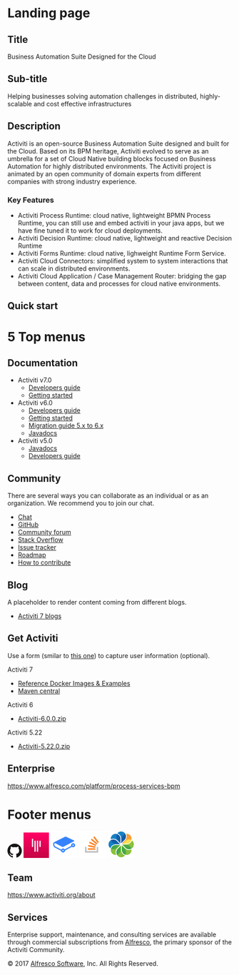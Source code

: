 # Landing page
## Title
Business Automation Suite Designed for the Cloud
## Sub-title
Helping businesses solving automation challenges in distributed, highly-scalable and cost effective infrastructures
## Description
Activiti is an open-source Business Automation Suite designed and built for the Cloud. Based on its BPM heritage, Activiti  evolved to serve as an umbrella for a set of Cloud Native building blocks focused on Business Automation for highly distributed environments. The Activiti project is animated by an open community of domain experts from different companies with strong industry experience.

### Key Features
* Activiti Process Runtime: cloud native, lightweight BPMN Process Runtime, you can still use and embed activiti in your java apps, but we have fine tuned it to work for cloud deployments.
* Activiti Decision Runtime: cloud native, lightweight and reactive Decision Runtime
* Activiti Forms Runtime: cloud native, lighweight Runtime Form Service.
* Activiti Cloud Connectors: simplified system to system interactions that can scale in distributed environments.
* Activiti Cloud Application / Case Management Router: bridging the gap between content, data and processes for cloud native environments.

## Quick start

# 5 Top menus
## Documentation
  * Activiti v7.0
    * [Developers guide](https://activiti.gitbooks.io/activiti-7-developers-guide/content/)
    * [Getting started](https://activiti.gitbooks.io/activiti-7-developers-guide/content/getting-started.html)
  * Activiti v6.0
    * [Developers guide](https://www.activiti.org/userguide/)
    * [Getting started](https://www.activiti.org/quick-start)
    * [Migration guide 5.x to 6.x](https://www.activiti.org/migration.html)
    * [Javadocs](https://www.activiti.org/javadocs/index.html)
  * Activiti v5.0
    * [Javadocs](https://www.activiti.org/javadocs/index.html)
    * [Developers guide](https://github.com/Activiti/Activiti/releases/tag/activiti-5.22.0)
## Community

There are several ways you can collaborate as an individual or as an organization. We recommend you to join our chat.

* [Chat](https://gitter.im/Activiti/Activiti7?utm_source=share-link&utm_medium=link&utm_campaign=share-link)
* [GitHub](https://github.com/Activiti)
* [Community forum](https://community.alfresco.com/community/bpm/contentfilterID=contentstatus%5Bpublished%5D~objecttype~thread%5Bquestions%5D)
* [Stack Overflow](https://stackoverflow.com/search?q=activiti)
* [Issue tracker](https://activiti.atlassian.net/secure/Dashboard.jspa)
* [Roadmap](https://github.com/Activiti/Activiti/wiki/Activiti-7-Roadmap)
* [How to contribute](https://activiti.gitbooks.io/activiti-7-developers-guide/content/contribute.html)

## Blog

A placeholder to render content coming from different blogs.

* [Activiti 7 blogs](https://community.alfresco.com/community/bpm/content?filterID=contentstatus%5Bpublished%5D~category%5Bactiviti-7%5D&filterID=contentstatus%5Bpublished%5D~objecttype~objecttype%5Bblogpost%5D)

## Get Activiti

Use a form (smilar to [this one](https://www.activiti.org/download-bpm)) to capture user information (optional).

Activiti 7
* [Reference Docker Images & Examples](https://hub.docker.com/u/activiti/dashboard/)
* [Maven central](http://search.maven.org/#search%7Cga%7C1%7Cactiviti)

Activiti 6
* [Activiti-6.0.0.zip](https://github.com/Activiti/Activiti/releases/download/activiti-6.0.0/activiti-6.0.0.zip)

Activiti 5.22
* [Activiti-5.22.0.zip](https://github.com/Activiti/Activiti/releases/download/activiti-5.22.0/activiti-5.22.0.zip)

## Enterprise

https://www.alfresco.com/platform/process-services-bpm

# Footer menus
[![GitHub Logo](/assets/img/GitHub-Mark-32px.png)](https://github.com/Activiti)
[![Gitter](/assets/img/apple-icon-57x57.png)](https://gitter.im/Activiti/Activiti7?utm_source=share-link&utm_medium=link&utm_campaign=share-link)
[![Gitbook](/assets/img/Gitbook.png)](https://activiti.gitbooks.io/activiti-7-developers-guide/content/)
[![Stackoverflow](/assets/img/stackoverflow.png)](https://stackoverflow.com/search?q=activiti)
[![Alfresco](/assets/img/alfresco-logo.png)](https://www.alfresco.com/)
## Team
https://www.activiti.org/about
## Services
Enterprise support, maintenance, and consulting services are available through commercial subscriptions from [Alfresco](https://www.alfresco.com/), the primary sponsor of the Activiti Community.

© 2017 [Alfresco Software](https://www.alfresco.com/), Inc. All Rights Reserved.



